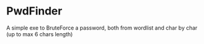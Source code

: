 # PwdFinder
A simple exe to BruteForce a password, both from wordlist and char by char (up to max 6 chars length)
